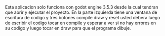 Esta aplicacion solo funciona con godot engine 3.5.3 desde la cual tendran que abrir y ejecutar el proyecto. En la parte izquierda tiene una ventana de escritura de codigo y tres botones compile draw y reset
usted debera luego de escribir el codigo tocar en compile y esperar a ver si no hay errores en su codigo y luego tocar en draw para que el programa dibuje.
